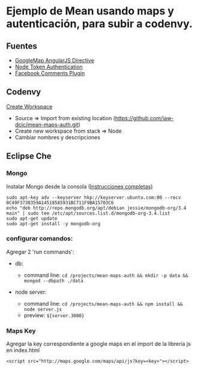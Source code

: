 # Ejemplo de Mean usando maps y autenticación, para subir a codenvy.

## Fuentes

- [GoogleMap AngularJS Directive](https://github.com/allenhwkim/angularjs-google-maps)
- [Node Token Authentication](https://github.com/scotch-io/node-token-authentication)
- [Facebook Comments Plugin](https://developers.facebook.com/docs/plugins/comments/)


## Codenvy

[Create Workspace](https://codenvy.io/dashboard/#/create-project)

- Source => Import from existing location (https://github.com/iaw-dcic/mean-maps-auth.git)
- Create new workspace from stack => Node
- Cambiar nombres y descripciones 

## Eclipse Che

### Mongo

Instalar Mongo desde la consola ([Instrucciones completas](https://docs.mongodb.com/manual/tutorial/install-mongodb-on-debian/#install-mongodb-community-edition))

```
sudo apt-key adv --keyserver hkp://keyserver.ubuntu.com:80 --recv 0C49F3730359A14518585931BC711F9BA15703C6
echo "deb http://repo.mongodb.org/apt/debian jessie/mongodb-org/3.4 main" | sudo tee /etc/apt/sources.list.d/mongodb-org-3.4.list
sudo apt-get update
sudo apt-get install -y mongodb-org
```


### configurar comandos:

Agregar 2 'run commands':

- db: 
  - command line: `cd /projects/mean-maps-auth && mkdir -p data && mongod --dbpath ./data`

- node server:
  - command line: `cd /projects/mean-maps-auth && npm install && node server.js`
  - preview: `${server.3000}`

### Maps Key

Agregar la key correspondiente a google maps en el import de la librería js en index.html

`<script src="http://maps.google.com/maps/api/js?key=<key>"></script>`

